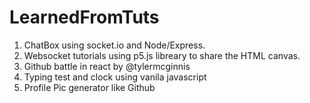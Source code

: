 # LearnedFromTuts  
1. ChatBox using socket.io and Node/Express.    
2. Websocket tutorials using p5.js libreary to share the HTML canvas.  
3. Github battle in react by @tylermcginnis
4. Typing test and clock using vanila javascript
5. Profile Pic generator like Github 
